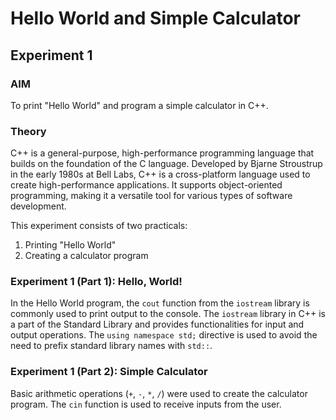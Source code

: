 # Hello World and Simple Calculator

## Experiment 1

### AIM
To print "Hello World" and program a simple calculator in C++.

### Theory
C++ is a general-purpose, high-performance programming language that builds on the foundation of the C language. Developed by Bjarne Stroustrup in the early 1980s at Bell Labs, C++ is a cross-platform language used to create high-performance applications. It supports object-oriented programming, making it a versatile tool for various types of software development.

This experiment consists of two practicals:
1. Printing "Hello World"
2. Creating a calculator program

### Experiment 1 (Part 1): Hello, World!

In the Hello World program, the `cout` function from the `iostream` library is commonly used to print output to the console. The `iostream` library in C++ is a part of the Standard Library and provides functionalities for input and output operations. The `using namespace std;` directive is used to avoid the need to prefix standard library names with `std::`.

### Experiment 1 (Part 2): Simple Calculator

Basic arithmetic operations (`+`, `-`, `*`, `/`) were used to create the calculator program. The `cin` function is used to receive inputs from the user.
